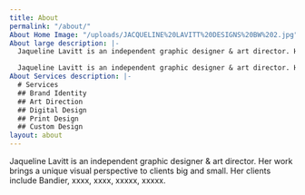 ```yaml
---
title: About
permalink: "/about/"
About Home Image: "/uploads/JACQUELINE%20LAVITT%20DESIGNS%20BW%202.jpg"
About large description: |-
  Jaqueline Lavitt is an independent graphic designer & art director. Her work brings a unique visual perspective to clients big and small. Her clients include Bandier, xxxx, xxxx, xxxxx, xxxxx. Jaqueline Lavitt is an independent graphic designer & art director. Her work brings a unique visual perspective to clients big and small. Her clients include Bandier, xxxx, xxxx, xxxxx, xxxxx. Jaqueline Lavitt is an independent graphic designer & art director. Her work brings a unique visual perspective to clients big and small. Her clients include Bandier, xxxx, xxxx, xxxxx, xxxxx.

  Jaqueline Lavitt is an independent graphic designer & art director. Her work brings a unique visual perspective to clients big and small. Her clients include Bandier, xxxx, xxxx, xxxxx, xxxxx. Jaqueline Lavitt is an independent graphic designer & art director. Her work brings a unique visual perspective to clients big and small. Her clients include Bandier, xxxx, xxxx, xxxxx, xxxxx. Jaqueline Lavitt is an independent graphic designer & art director. Her work brings a unique visual perspective to clients big and small. Her clients include Bandier, xxxx, xxxx, xxxxx, xxxxx.
About Services description: |-
  # Services
  ## Brand Identity
  ## Art Direction
  ## Digital Design
  ## Print Design
  ## Custom Design
layout: about
---
```


Jaqueline Lavitt is an independent graphic designer & art director. Her work brings a unique visual perspective to clients big and small. Her clients include Bandier, xxxx, xxxx, xxxxx, xxxxx.